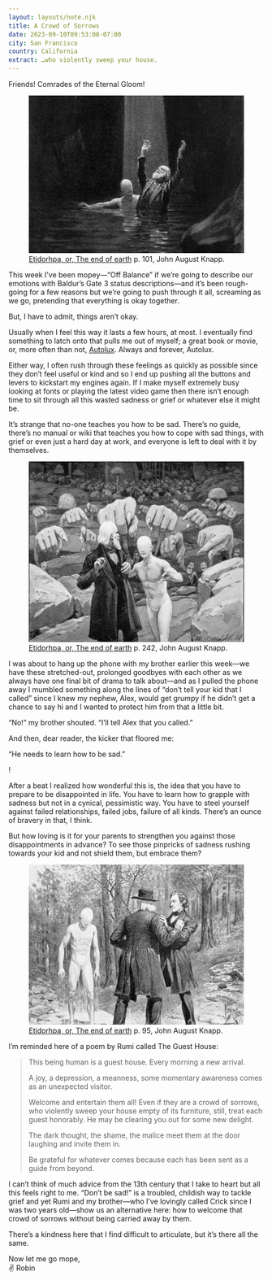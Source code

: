 ```yaml
---
layout: layouts/note.njk
title: A Crowd of Sorrows
date: 2023-09-10T09:53:08-07:00
city: San Francisco
country: California
extract: …who violently sweep your house.
---
```


Friends! Comrades of the Eternal Gloom!

<figure>
  <img src="/images/sad-boy-light.png" alt="An older man is standing in an underground cave, immersed in water up to his waist in the company of an eerie creature with a near featureless face. A ray of light coming from an opening in the roof above casts its glow upon them as the man thrusts his arms upward.">
  <figcaption><a href="">Etidorhpa, or, The end of earth</a> p. 101, John August Knapp.</figcaption>
</figure>

This week I’ve been mopey—“Off Balance” if we’re going to describe our emotions with Baldur’s Gate 3 status descriptions—and it’s been rough-going for a few reasons but we’re going to push through it all, screaming as we go, pretending that everything is okay together.

But, I have to admit, things aren’t okay.

Usually when I feel this way it lasts a few hours, at most. I eventually find something to latch onto that pulls me out of myself; a great book or movie, or, more often than not, [Autolux](https://www.youtube.com/watch?v=UoC-tSER6I0). Always and forever, Autolux.

Either way, I often rush through these feelings as quickly as possible since they don’t feel useful or kind and so I end up pushing all the buttons and levers to kickstart my engines again. If I make myself extremely busy looking at fonts or playing the latest video game then there isn’t enough time to sit through all this wasted sadness or grief or whatever else it might be.

It’s strange that no-one teaches you how to be sad. There’s no guide, there’s no manual or wiki that teaches you how to cope with sad things, with grief or even just a hard day at work, and everyone is left to deal with it by themselves.

<figure>
  <img src="/images/sad-boy-hands.png" alt="An almost faceless figure with a human body steers forward an older man looking over his shoulder at a crowd raising a legion of monstrous hands pointing their fingers in his direction.">
  <figcaption><a href="https://www.oldbookillustrations.com/illustrations/each-finger-pointed/">Etidorhpa, or, The end of earth</a> p. 242, John August Knapp.</figcaption>
</figure>

I was about to hang up the phone with my brother earlier this week—we have these stretched-out, prolonged goodbyes with each other as we always have one final bit of drama to talk about—and as I pulled the phone away I mumbled something along the lines of “don’t tell your kid that I called” since I knew my nephew, Alex, would get grumpy if he didn’t get a chance to say hi and I wanted to protect him from that a little bit.

“No!” my brother shouted. “I’ll tell Alex that you called.”

And then, dear reader, the kicker that floored me:

“He needs to learn how to be sad.”

!

After a beat I realized how wonderful this is, the idea that you have to prepare to be disappointed in life. You have to learn how to grapple with sadness but not in a cynical, pessimistic way. You have to steel yourself against failed relationships, failed jobs, failure of all kinds. There’s an ounce of bravery in that, I think.

But how loving is it for your parents to strengthen you against those disappointments in advance? To see those pinpricks of sadness rushing towards your kid and not shield them, but embrace them?

<figure>
  <img src="/images/sad-boy-hug.png" alt="Two men are quarreling and grappling with each other on the edge of a crevasse as beside them, dripping with water, stands a creature with a human-like body and an almost featureless head.">
  <figcaption><a href="https://www.oldbookillustrations.com/illustrations/singular-looking-being/">Etidorhpa, or, The end of earth</a> p. 95, John August Knapp.</figcaption>
</figure>

I’m reminded here of a poem by Rumi called The Guest House:

> This being human is a guest house.
> Every morning a new arrival.
>
> A joy, a depression, a meanness,
> some momentary awareness comes
> as an unexpected visitor.
>
> Welcome and entertain them all!
> Even if they are a crowd of sorrows,
> who violently sweep your house
> empty of its furniture,
> still, treat each guest honorably.
> He may be clearing you out
> for some new delight.
>
> The dark thought, the shame, the malice
> meet them at the door laughing and invite them in.
>
> Be grateful for whatever comes
> because each has been sent
> as a guide from beyond.

I can’t think of much advice from the 13th century that I take to heart but all this feels right to me. “Don’t be sad!” is a troubled, childish way to tackle grief and yet Rumi and my brother—who I’ve lovingly called Crick since I was two years old—show us an alternative here: how to welcome that crowd of sorrows without being carried away by them.

There’s a kindness here that I find difficult to articulate, but it’s there all the same.

Now let me go mope, <br/>
✌️ Robin
